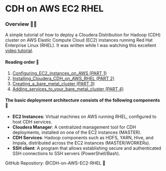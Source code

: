 # CDH on AWS EC2 RHEL

### Overview 🙇‍♂️
A simple tutorial of how to deploy a Cloudera Distribution for Hadoop (CDH) cluster on AWS Elastic Compute Cloud (EC2) instances running Red Hat Enterprise Linux (RHEL). It was written while I was watching this excellent [video tutorial](https://youtu.be/HH64EcI26qE?si=tQKYzKyaFYvJDebw).

#### Reading order 📖
1) [Configuring_EC2_instances_on_AWS (PART 1)](https://github.com/Bruno-Jander/CDH-on-AWS-EC2-RHEL/blob/main/docs/Configuring_EC2_instances_on_AWS%20(PART%201).md)
2) [Installing_Cloudera_CDH_on_AWS_RHEL (PART 2)](https://github.com/Bruno-Jander/CDH-on-AWS-EC2-RHEL/blob/main/docs/Installing_Cloudera_CDH_on_AWS_RHEL%20(PART%202).md)
3) [Creating_a_bare_metal_cluster (PART 3)](https://github.com/Bruno-Jander/CDH-on-AWS-EC2-RHEL/blob/main/docs/Creating_a_bare_metal_cluster%20(PART%203).md)
4) [Adding_services_to_your_bare_metal_cluster (PART 4)](https://github.com/Bruno-Jander/CDH-on-AWS-EC2-RHEL/blob/main/docs/Adding_services_to_your_bare_metal_cluster%20(PART%204).md)

#### The basic deployment architecture consists of the following components 🧰
- **EC2 Instances**: Virtual machines on AWS running RHEL, configured to host CDH services.
- **Cloudera Manager**: A centralized management tool for CDH deployments, installed on one of the EC2 instances (MASTER).
- **CDH Services**: Hadoop components such as HDFS, YARN, Hive, and Impala, distributed across the EC2 instances (MASTER/WORKERs).
- **SSH client**: A program that allows establishing secure and authenticated SSH connections to SSH servers (PowerShell/Bash).

GitHub Repository: @CDH-on-AWS-EC2-RHEL 🦫
